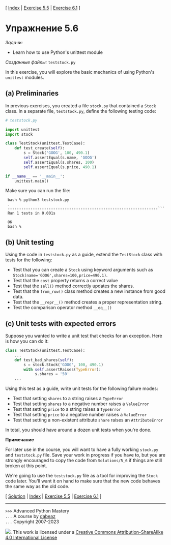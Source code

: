 \[ [Index](index.md) | [Exercise 5.5](ex5_5.md) | [Exercise 6.1](ex6_1.md) \]

# Упражнение 5.6

*Задачи:*

- Learn how to use Python's unittest module

*Созданные файлы:* `teststock.py`

In this exercise, you will explore the basic mechanics of using
Python's `unittest` modules.

## (a) Preliminaries

In previous exercises, you created a file `stock.py` that contained
a `Stock` class.   In a separate file, `teststock.py`, define the following
testing code:

```python
# teststock.py

import unittest
import stock

class TestStock(unittest.TestCase):
    def test_create(self):
        s = Stock('GOOG', 100, 490.1)
        self.assertEqual(s.name, 'GOOG')
        self.assertEqual(s.shares, 100)
        self.assertEqual(s.price, 490.1)

if __name__ == '__main__':
    unittest.main()
```

Make sure you can run the file:

```
 bash % python3 teststock.py
 .
 ------------------------------------------------------------------```
 Ran 1 tests in 0.001s

 OK
 bash %
```

## (b) Unit testing

Using the code in `teststock.py` as a guide, extend the `TestStock` class
with tests for the following:

- Test that you can create a `Stock` using keyword arguments such as `Stock(name='GOOG',shares=100,price=490.1)`.
- Test that the `cost` property returns a correct value
- Test that the `sell()` method correctly updates the shares.
- Test that the `from_row()` class method creates a new instance from good data.
- Test that the `__repr__()` method creates a proper representation string.
- Test the comparison operator method `__eq__()`

## (c) Unit tests with expected errors

Suppose you wanted to write a unit test that checks for an exception.
Here is how you can do it:

```python
class TestStock(unittest.TestCase):
    ...
    def test_bad_shares(self):
        s = stock.Stock('GOOG', 100, 490.1)
        with self.assertRaises(TypeError):
             s.shares = '50'
    ...
```

Using this test as a guide, write unit tests for the following failure modes:

- Test that setting `shares` to a string raises a `TypeError`
- Test that setting `shares` to a negative number raises a `ValueError`
- Test that setting `price` to a string raises a `TypeError`
- Test that setting `price` to a negative number raises a `ValueError`
- Test that setting a non-existent attribute `share` raises an `AttributeError`

In total, you should have around a dozen unit tests when you're done.

**Примечание**

For later use in the course, you will want to have a fully working
`stock.py` and `teststock.py` file.  Save your work in progress if you
have to, but you are strongly encouraged to copy the code from
`Solutions/5_6` if things are still broken at this point.

We're going to use the `teststock.py` file as a tool for improving the `Stock` code
later.  You'll want it on hand to make sure that the new code behaves the same way
as the old code.

\[ [Solution](soln5_6.md) | [Index](index.md) | [Exercise 5.5](ex5_5.md) | [Exercise 6.1](ex6_1.md) \]

----
`>>>` Advanced Python Mastery  
`...` A course by [dabeaz](https://www.dabeaz.com)  
`...` Copyright 2007-2023  

![](https://i.creativecommons.org/l/by-sa/4.0/88x31.png). This work is licensed under a [Creative Commons Attribution-ShareAlike 4.0 International License](http://creativecommons.org/licenses/by-sa/4.0/)

